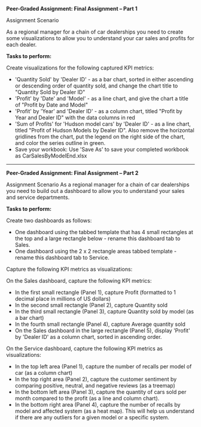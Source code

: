 **Peer-Graded Assignment: Final Assignment – Part 1**

Assignment Scenario

As a regional manager for a chain of car dealerships you need to create some visualizations to allow you to understand your car sales and profits for each dealer.

**Tasks to perform:**

Create visualizations for the following captured KPI metrics:
- 'Quantity Sold' by 'Dealer ID' - as a bar chart, sorted in either ascending or descending order of quantity sold, and change the chart title to "Quantity Sold by Dealer ID" 
- 'Profit' by 'Date' and 'Model' - as a line chart, and give the chart a title of "Profit by Date and Model" 
- 'Profit' by 'Year' and 'Dealer ID' - as a column chart, titled "Profit by Year and Dealer ID" with the data columns in red
- 'Sum of Profits' for 'Hudson model cars' by 'Dealer ID' - as a line chart, titled "Profit of Hudson Models by Dealer ID". Also remove the horizontal gridlines from the chart, put the legend on the right side of the chart, and color the series outline in green.
- Save your workbook: Use 'Save As' to save your completed workbook as CarSalesByModelEnd.xlsx
--------------------------------------------------------------------------------------------------------------------------------------------------------------
**Peer-Graded Assignment: Final Assignment – Part 2**

Assignment Scenario
As a regional manager for a chain of car dealerships you need to build out a dashboard to allow you to understand your sales and service departments.

**Tasks to perform:**

Create two dashboards as follows:
- One dashboard using the tabbed template that has 4 small rectangles at the top and a large rectangle below - rename this dashboard tab to Sales.
- One dashboard using the 2 x 2 rectangle areas tabbed template - rename this dashboard tab to Service.

Capture the following KPI metrics as visualizations:

On the Sales dashboard, capture the following KPI metrics:
- In the first small rectangle (Panel 1), capture Profit (formatted to 1 decimal place in millions of US dollars)
- In the second small rectangle (Panel 2), capture Quantity sold
- In the third small rectangle (Panel 3), capture Quantity sold by model (as a bar chart)
- In the fourth small rectangle (Panel 4), capture Average quantity sold
- On the Sales dashboard in the large rectangle (Panel 5), display 'Profit' by 'Dealer ID' as a column chart, sorted in ascending order.

On the Service dashboard, capture the following KPI metrics as visualizations:
- In the top left area (Panel 1), capture the number of recalls per model of car (as a column chart)
- In the top right area (Panel 2), capture the customer sentiment by comparing positive, neutral, and negative reviews (as a treemap)
- In the bottom left area (Panel 3), capture the quantity of cars sold per month compared to the profit (as a line and column chart).
- In the bottom right area (Panel 4), capture the number of recalls by model and affected system (as a heat map). This will help us understand if there are any outliers for a given model or a specific system.



